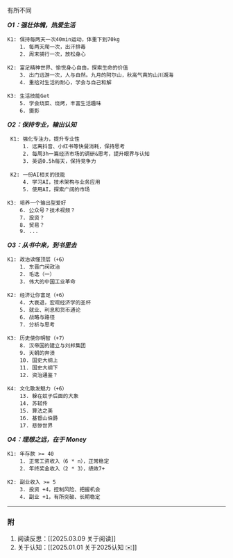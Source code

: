 有所不同

***O1：强壮体魄，热爱生活*** 

	K1: 保持每两天一次40min运动，体重下到70kg
		1. 每两天爬一次，出汗排毒
		2. 周末骑行一次，放松身心
	
	K2: 富足精神世界、愉悦身心自由，探索生命的价值
		3. 出门远游一次，人与自然。九月的阿尔山，秋高气爽的山川湖海
		4. 重拾对生活的耐心，学会与自己和解
	
	K3: 生活技能Get
		5. 学会烧菜、烧烤，丰富生活趣味
		6. 摄影


***O2：保持专业，输出认知*** 

	 K1: 强化专注力，提升专业性
		 1. 远离抖音、小红书等快餐消耗，保持思考
		 2. 每周3h一篇经济市场的调研&思考，提升眼界与认知
		 3. 英语0.5h每天，保持竞争力
	 
	 K2: 一份AI相关的技能
		 4. 学习AI，技术架构与业务应用
		 5. 使用AI，探索广阔的市场
	
	K3: 培养一个输出型爱好
		6. 公众号？技术视频？
		7. 投资？
		8. 贸易？
		9. ...


***O3：从书中来，到书里去***

	K1: 政治读懂顶层（+6）
		1. 东晋门阀政治
		2. 毛选（一）
		3. 伟大的中国工业革命
	
    K2: 经济让你富足（+6）
	    4. 大衰退，宏观经济学的圣杯
	    5. 就业、利息和货币通论
	    6. 战略与路径
	    7. 分析与思考
	
    K3: 历史使你明智（+7）
		8. 汉帝国的建立与刘邦集团
		9. 天朝的奔溃
		10. 国史大纲上
		11. 国史大纲下
		12. 资治通鉴？
	
    K4: 文化散发魅力（+6）
	    13. 躲在蚊子后面的大象
	    14. 苏轼传
	    15. 算法之美
	    16. 基督山伯爵
	    17. 悲惨世界


***O4：理想之远，在于 Money***

	K1: 年存款 >= 40
		1. 正常工资收入（6 * n），正常稳定
		2. 年终奖金收入（2 * 3），绩效7+
	
	K2: 副业收入 >= 5
		3. 投资 +4，控制风险、把握机会
		4. 副业 +1，有所突破、长期稳定
	

---

### 附

1.  阅读反思：[[2025.03.09 关于阅读]]
2.  关于认知：[[2025.01.01  关于2025认知 ✉️]]
